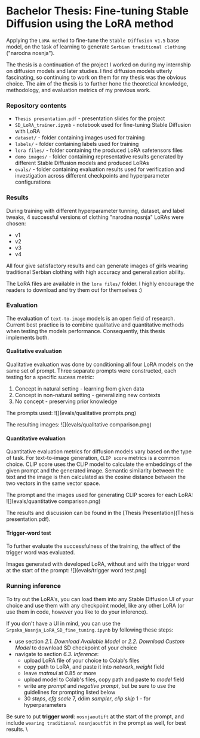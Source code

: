 # Bachelor Thesis: Fine-tuning Stable Diffusion using the LoRA method

Applying the `LoRA method` to fine-tune the `Stable Diffusion v1.5` base model, on the task of learning to generate `Serbian traditional clothing` ("narodna nosnja").

The thesis is a continuation of the project I worked on during my internship on diffusion models and later studies. I find diffusion models utterly fascinating, so continuing to work on them for my thesis was the obvious choice. The aim of the thesis is to further hone the theoretical knowledge, methodology, and evaluation metrics of my previous work.

### Repository contents
- `Thesis presentation.pdf` - presentation slides for the project 
- `SD_LoRA_trainer.ipynb` - notebook used for fine-tuning Stable Diffusion with LoRA
- `dataset/` - folder containing images used for training
- `labels/` - folder containing labels used for training
- `lora files/` - folder containing the produced LoRA safetensors files
- `demo images/` - folder containing representative results generated by different Stable Diffusion models and produced LoRAs
- `evals/` - folder containing evaluation results used for verification and investigation across different checkpoints and hyperparameter configurations

### Results
During training with different hyperparameter tunning, dataset, and label tweaks, 4 successful versions of clothing "narodna nosnja" LoRAs were chosen:
- v1
- v2
- v3
- v4

All four give satisfactory results and can generate images of girls wearing traditional Serbian clothing with high accuracy and generalization ability.

The LoRA files are available in the `lora files/` folder. I highly encourage the readers to download and try them out for themselves :)

### Evaluation
The evaluation of `text-to-image` models is an open field of research. 
Current best practice is to combine qualitative and quantitative methods when testing the models performance.
Consequently, this thesis implements both.

#### Qualitative evaluation
Qualitative evaluation was done by conditioning all four LoRA models on the same set of prompt. Three separate prompts were constructed, each testing for a specific sucess metric:
1. Concept in natural setting - learning from given data
2. Concept in non-natural setting - generalizing new contexts
3. No concept - preserving prior knowledge

The prompts used:
![](evals/qualitative prompts.png)

The resulting images:
![](evals/qualitative comparison.png)

#### Quantitative evaluation
Quantitative evaluation metrics for diffusion models vary based on the type of task. For text-to-image generation, `CLIP score` metrics is a common choice.
CLIP score uses the CLIP model to calculate the embeddings of the given prompt and the generated image. Semantic similarity between the text and the image is then calculated as the cosine distance between the two vectors in the same vector space.

The prompt and the images used for generating CLIP scores for each LoRA:
![](evals/quantitative comparison.png)

The results and discussion can be found in the [Thesis Presentation](Thesis presentation.pdf).

#### Trigger-word test
To further evaluate the successfulness of the training, the effect of the trigger word was evaluated.

Images generated with developed LoRA, without and with the trigger word at the start of the prompt:
![](evals/trigger word test.png)

### Running inference

To try out the LoRA's, you can load them into any Stable Diffusion UI of your choice and use them with any checkpoint model, like any other LoRA (or use them in code, however you like to do your inference).

If you don't have a UI in mind, you can use the `Srpska_Nosnja_LoRA_SD_fine_tuning.ipynb` by following these steps:
- use section *2.1. Download Available Model* or *2.2.  Download Custom Model* to download SD checkpoint of your choice
- navigate to section *6.3. Inference*:
  - upload LoRA file of your choice to Colab's files
  - copy path to LoRA, and paste it into *network_weight* field
  - leave *matmul* at 0.85 or more
  - upload model to Colab's files, copy path and paste to *model* field
  - write any *prompt* and *negative prompt*, but be sure to use the guidelines for prompting listed below
  - 30 *steps*, *cfg scale* 7, ddim *sampler*, *clip skip* 1 - for hyperparameters

Be sure to put **trigger word**: `nosnjaoutift` at the start of the prompt, and include `wearing traditional nosnjaoutfit` in the prompt as well, for best results. \

